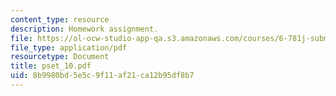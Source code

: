 ```yaml
---
content_type: resource
description: Homework assignment.
file: https://ol-ocw-studio-app-qa.s3.amazonaws.com/courses/6-781j-submicrometer-and-nanometer-technology-spring-2006/8b9980bd5e5c9f11af21ca12b95df8b7_pset_10.pdf
file_type: application/pdf
resourcetype: Document
title: pset_10.pdf
uid: 8b9980bd-5e5c-9f11-af21-ca12b95df8b7
---
```

